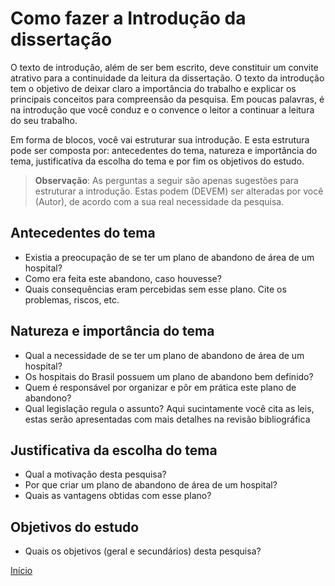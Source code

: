 # Como fazer a Introdução da dissertação

O texto de introdução, além de ser bem escrito, deve constituir um convite atrativo para a continuidade da leitura da dissertação. O texto da introdução tem o objetivo de deixar claro a importância do trabalho e explicar os principais conceitos para compreensão da pesquisa. Em poucas palavras, é na introdução que você conduz e o convence o leitor a continuar a leitura do seu trabalho.

Em forma de blocos, você vai estruturar sua introdução. E esta estrutura pode ser composta por: antecedentes do tema, natureza e importância do tema, justificativa da escolha do tema e por fim os objetivos do estudo.

> **Observação**: As perguntas a seguir são apenas sugestões para estruturar a introdução. Estas podem (DEVEM) ser alteradas por você (Autor), de acordo com a sua real necessidade da pesquisa.

## Antecedentes do tema

* Existia a preocupação de se ter um plano de abandono de área de um hospital?
* Como era feita este abandono, caso houvesse?
* Quais consequências eram percebidas sem esse plano.  Cite os problemas, riscos, etc.

## Natureza e importância do tema

* Qual a necessidade de se ter um plano de abandono de área de um hospital?
* Os hospitais do Brasil possuem um plano de abandono bem definido?
* Quem é responsável por organizar e pôr em prática este plano de abandono?
* Qual legislação regula o assunto? Aqui sucintamente você cita as leis, estas serão apresentadas com mais detalhes na revisão bibliográfica

## Justificativa da escolha do tema  

* Qual a motivação desta pesquisa?
* Por que criar um plano de abandono de área de um hospital?
* Quais as vantagens obtidas com esse plano?

## Objetivos do estudo

* Quais os objetivos (geral e secundários) desta pesquisa?

[Início](index.md)
